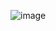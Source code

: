 ![image](https://user-images.githubusercontent.com/80744289/124738145-d6d43880-df42-11eb-987a-3394616c2de8.png)

